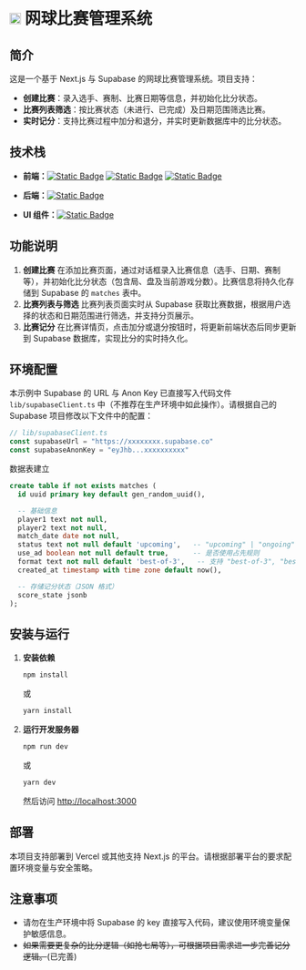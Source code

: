 # <img src="https://img.icons8.com/?size=100&id=AF2FJWsPaMoY&format=png&color=000000" width=20> 网球比赛管理系统

## 简介

这是一个基于 Next.js 与 Supabase 的网球比赛管理系统。项目支持：

- **创建比赛**：录入选手、赛制、比赛日期等信息，并初始化比分状态。
- **比赛列表筛选**：按比赛状态（未进行、已完成）及日期范围筛选比赛。
- **实时记分**：支持比赛过程中加分和退分，并实时更新数据库中的比分状态。

## 技术栈

- **前端：**[![Static Badge](https://img.shields.io/badge/NextJS-blue?style=social&logo=nextdotjs&logoColor=%23000000)](https://nextjs.org/)  [![Static Badge](https://img.shields.io/badge/Framer-blue?style=social&logo=framer&logoColor=%230055FF)](https://www.framer.com/)  [![Static Badge](https://img.shields.io/badge/TypeScript-blue?style=social&logo=typescript&logoColor=%233178C6)](https://www.typescriptlang.org/)

- **后端：**[![Static Badge](https://img.shields.io/badge/Supabase-blue?style=social&logo=supabase&logoColor=%233FCF8E)](https://supabase.com/)

- **UI 组件：**[![Static Badge](https://img.shields.io/badge/shadcn/ui-blue?style=social&logo=shadcnui&logoColor=%23000000)](https://ui.shadcn.com/)

## 功能说明

1. **创建比赛**
   在添加比赛页面，通过对话框录入比赛信息（选手、日期、赛制等），并初始化比分状态（包含局、盘及当前游戏分数）。比赛信息将持久化存储到 Supabase 的 `matches` 表中。
2. **比赛列表与筛选**
   比赛列表页面实时从 Supabase 获取比赛数据，根据用户选择的状态和日期范围进行筛选，并支持分页展示。
3. **比赛记分**
   在比赛详情页，点击加分或退分按钮时，将更新前端状态后同步更新到 Supabase 数据库，实现比分的实时持久化。

## 环境配置

本示例中 Supabase 的 URL 与 Anon Key 已直接写入代码文件 `lib/supabaseClient.ts` 中（不推荐在生产环境中如此操作）。请根据自己的 Supabase 项目修改以下文件中的配置：

```ts
// lib/supabaseClient.ts
const supabaseUrl = "https://xxxxxxxx.supabase.co"
const supabaseAnonKey = "eyJhb...xxxxxxxxxx"
```

数据表建立

```SQL
create table if not exists matches (
  id uuid primary key default gen_random_uuid(),

  -- 基础信息
  player1 text not null,
  player2 text not null,
  match_date date not null,
  status text not null default 'upcoming',   -- "upcoming" | "ongoing" | "completed"
  use_ad boolean not null default true,      -- 是否使用占先规则
  format text not null default 'best-of-3',   -- 支持 "best-of-3", "best-of-5", "one-set-4", "one-set-6"
  created_at timestamp with time zone default now(),

  -- 存储记分状态（JSON 格式）
  score_state jsonb
);
```

## 安装与运行

1. **安装依赖**
   
   ```bash
   npm install
   ```
   
   或
   
   ```bash
   yarn install
   ```
2. **运行开发服务器**
   
   ```bash
   npm run dev
   ```
   
   或
   
   ```bash
   yarn dev
   ```
   
   然后访问 [http://localhost:3000](http://localhost:3000/)

## 部署

本项目支持部署到 Vercel 或其他支持 Next.js 的平台。请根据部署平台的要求配置环境变量与安全策略。

## 注意事项

* 请勿在生产环境中将 Supabase 的 key 直接写入代码，建议使用环境变量保护敏感信息。
* ~~如果需要更复杂的比分逻辑（如抢七局等），可根据项目需求进一步完善记分逻辑。~~(已完善)


